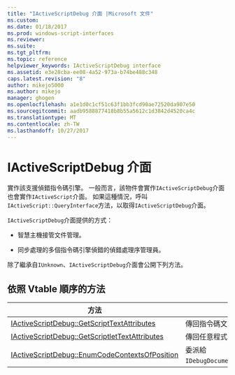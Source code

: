 ```yaml
---
title: "IActiveScriptDebug 介面 |Microsoft 文件"
ms.custom: 
ms.date: 01/18/2017
ms.prod: windows-script-interfaces
ms.reviewer: 
ms.suite: 
ms.tgt_pltfrm: 
ms.topic: reference
helpviewer_keywords: IActiveScriptDebug interface
ms.assetid: e3e28cba-ee08-4a52-973a-b74be488c348
caps.latest.revision: "8"
author: mikejo5000
ms.author: mikejo
manager: ghogen
ms.openlocfilehash: a1e1d0c1cf51c63f1bb3fcd90ae72520da907e50
ms.sourcegitcommit: aadb9588877418b8b55a5612c1d3842d4520ca4c
ms.translationtype: MT
ms.contentlocale: zh-TW
ms.lasthandoff: 10/27/2017
---
```

# <a name="iactivescriptdebug-interface"></a>IActiveScriptDebug 介面
實作該支援偵錯指令碼引擎。 一般而言，該物件會實作`IActiveScriptDebug`介面也會實作`IActiveScript`介面。 如果這種情況，呼叫`IActiveScript::QueryInterface`方法，以取得`IActiveScriptDebug`介面。  
  
 `IActiveScriptDebug`介面提供的方式：  
  
-   智慧主機接管文件管理。  
  
-   同步處理的多個指令碼引擎偵錯的偵錯處理序管理員。  
  
 除了繼承自`IUnknown`、`IActiveScriptDebug`介面會公開下列方法。  
  
## <a name="methods-in-vtable-order"></a>依照 Vtable 順序的方法  
  
|方法|說明|  
|------------|-----------------|  
|[IActiveScriptDebug::GetScriptTextAttributes](../../winscript/reference/iactivescriptdebug-getscripttextattributes.md)|傳回指令碼文字的任意區塊的文字屬性。|  
|[IActiveScriptDebug::GetScriptletTextAttributes](../../winscript/reference/iactivescriptdebug-getscriptlettextattributes.md)|傳回任意程式碼片段的文字屬性。|  
|[IActiveScriptDebug::EnumCodeContextsOfPosition](../../winscript/reference/iactivescriptdebug-enumcodecontextsofposition.md)|委派給`IDebugDocumentContext::EnumCodeContexts`。|